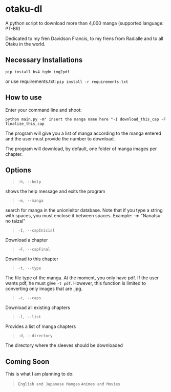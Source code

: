 # otaku-dl

A python script to download more than 4,000 manga (supported language: PT-BR)

Dedicated to my fren Davidson Francis, to my frens from Radialle and to all Otaku in the world.

## Necessary Installations
`pip install bs4 tqdm img2pdf`

or use requirements.txt:
`pip install -r requirements.txt`

## How to use

Enter your command line and shoot:

`python main.py -m" insert the manga name here "-I download_this_cap -F finalize_this_cap`

The program will give you a list of manga according to the manga entered and the user must provide the number to download.

The program will download, by default, one folder of manga images per chapter.

## Options

> `-h, --help`

shows the help message and exits the program

> `-m, --manga`

search for manga in the unionleitor database. Note that if you type a string with spaces, you must enclose it between spaces. Example: -m "Nanatsu no taizai"

> `-I, --capInicial`

Download a chapter

> `-F, --capFinal`

Download to this chapter

> `-t, --type`

The file type of the manga. At the moment, you only have pdf. If the user wants pdf, he must give `-t pdf`. However, this function is limited to converting only images that are .jpg.

> `-c, --caps`

Download all existing chapters

> `-l, --list`

Provides a list of manga chapters

> `-d, --directory`

The directory where the sleeves should be downloaded


## Coming Soon
This is what I am planning to do:
> `English and Japanese Mangas`
> `Animes and Movies`
